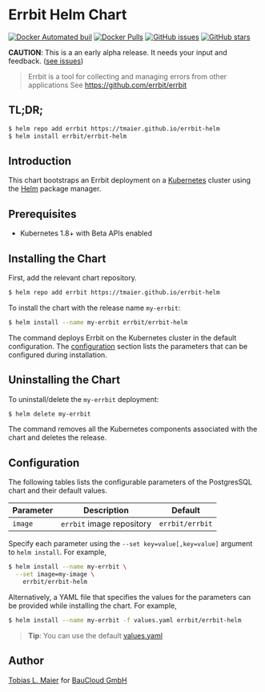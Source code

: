 # Errbit Helm Chart

[![Docker Automated buil](https://img.shields.io/docker/automated/tmaier/errbit-helm.svg)](https://hub.docker.com/r/tmaier/errbit-helm/)
[![Docker Pulls](https://img.shields.io/docker/pulls/tmaier/errbit-helm.svg)](https://hub.docker.com/r/tmaier/errbit-helm/)
[![GitHub issues](https://img.shields.io/github/issues/tmaier/errbit-helm.svg)](https://github.com/tmaier/errbit-helm/issues)
[![GitHub stars](https://img.shields.io/github/stars/tmaier/errbit-helm.svg?style=social&label=Star)](https://github.com/tmaier/errbit-helm)

**CAUTION**: This is a an early alpha release. It needs your input and feedback. ([see issues](https://github.com/tmaier/errbit-helm/issues))

> Errbit is a tool for collecting and managing errors from other applications
See <https://github.com/errbit/errbit>

## TL;DR;

```bash
$ helm repo add errbit https://tmaier.github.io/errbit-helm
$ helm install errbit/errbit-helm
```

## Introduction

This chart bootstraps an Errbit deployment on a [Kubernetes](http://kubernetes.io) cluster using the [Helm](https://helm.sh) package manager.

## Prerequisites

- Kubernetes 1.8+ with Beta APIs enabled

## Installing the Chart

First, add the relevant chart repository.

```bash
$ helm repo add errbit https://tmaier.github.io/errbit-helm
```

To install the chart with the release name `my-errbit`:

```bash
$ helm install --name my-errbit errbit/errbit-helm
```

The command deploys Errbit on the Kubernetes cluster in the default configuration. The [configuration](#configuration) section lists the parameters that can be configured during installation.

## Uninstalling the Chart

To uninstall/delete the `my-errbit` deployment:

```bash
$ helm delete my-errbit
```

The command removes all the Kubernetes components associated with the chart and deletes the release.

## Configuration

The following tables lists the configurable parameters of the PostgresSQL chart and their default values.

| Parameter | Description | Default |
| --------- | ----------- | ------- |
| `image` | `errbit` image repository | `errbit/errbit` |

Specify each parameter using the `--set key=value[,key=value]` argument to `helm install`. For example,

```bash
$ helm install --name my-errbit \
  --set image=my-image \
    errbit/errbit-helm
```

Alternatively, a YAML file that specifies the values for the parameters can be provided while installing the chart. For example,

```bash
$ helm install --name my-errbit -f values.yaml errbit/errbit-helm
```

> **Tip**: You can use the default [values.yaml](values.yaml)

## Author

[Tobias L. Maier](http://tobiasmaier.info) for [BauCloud GmbH](https://www.baucloud.com)
